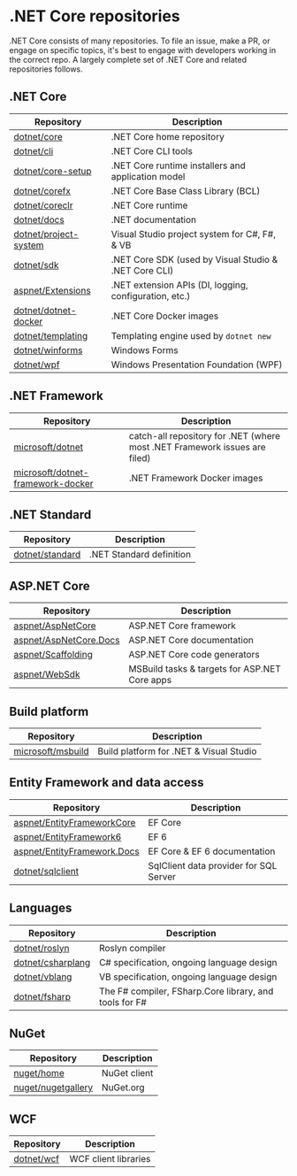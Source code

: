 # .NET Core repositories

.NET Core consists of many repositories. To file an issue, make a PR, or engage on specific topics, it's best to engage with developers working in the correct repo. A largely complete set of .NET Core and related repositories follows.

## .NET Core

|Repository                                                        |Description |
|------------------------------------------------------------------|------------|
|[dotnet/core](https://github.com/dotnet/core)                     |.NET Core home repository|
|[dotnet/cli](https://github.com/dotnet/cli)                       |.NET Core CLI tools|
|[dotnet/core-setup](https://github.com/dotnet/core-setup)         |.NET Core runtime installers and application model|
|[dotnet/corefx](https://github.com/dotnet/corefx)                 |.NET Core Base Class Library (BCL)|
|[dotnet/coreclr](https://github.com/dotnet/coreclr)               |.NET Core runtime|
|[dotnet/docs](https://github.com/dotnet/docs)                     |.NET documentation|
|[dotnet/project-system](https://github.com/dotnet/project-system) |Visual Studio project system for C#, F#, & VB|
|[dotnet/sdk](https://github.com/dotnet/sdk)                       |.NET Core SDK (used by Visual Studio & .NET Core CLI)|
|[aspnet/Extensions](https://github.com/aspnet/Extensions)         |.NET extension APIs (DI, logging, configuration, etc.)|
|[dotnet/dotnet-docker](https://github.com/dotnet/dotnet-docker)   |.NET Core Docker images|
|[dotnet/templating](https://github.com/dotnet/templating)         |Templating engine used by `dotnet new`|
|[dotnet/winforms](https://github.com/dotnet/winforms)             |Windows Forms|
|[dotnet/wpf](https://github.com/dotnet/wpf)                       |Windows Presentation Foundation (WPF)|

## .NET Framework

|Repository                                                        |Description |
|------------------------------------------------------------------|------------|
|[microsoft/dotnet](https://github.com/microsoft/dotnet) |catch-all repository for .NET (where most .NET Framework issues are filed)|
|[microsoft/dotnet-framework-docker](https://github.com/microsoft/dotnet-framework-docker) |.NET Framework Docker images|

## .NET Standard

|Repository                                            |Description             |
|------------------------------------------------------|------------------------|
|[dotnet/standard](https://github.com/dotnet/standard) |.NET Standard definition|

## ASP.NET Core

|Repository                                                         |Description                                  |
|-------------------------------------------------------------------|---------------------------------------------|
|[aspnet/AspNetCore](https://github.com/aspnet/AspNetCore)          |ASP.NET Core framework                       |
|[aspnet/AspNetCore.Docs](https://github.com/aspnet/AspNetCore.Docs)|ASP.NET Core documentation                   |
|[aspnet/Scaffolding](https://github.com/aspnet/scaffolding)        |ASP.NET Core code generators                 |
|[aspnet/WebSdk](https://github.com/aspnet/websdk)                  |MSBuild tasks & targets for ASP.NET Core apps|

## Build platform

|Repository                                               |Description                            |
|---------------------------------------------------------|---------------------------------------|
|[microsoft/msbuild](https://github.com/microsoft/msbuild)|Build platform for .NET & Visual Studio|

## Entity Framework and data access

|Repository                                                                 |Description                           |
|---------------------------------------------------------------------------|--------------------------------------|
|[aspnet/EntityFrameworkCore](https://github.com/aspnet/EntityFrameworkCore)|EF Core                               |
|[aspnet/EntityFramework6](https://github.com/aspnet/EntityFramework6)      |EF 6                                  |
|[aspnet/EntityFramework.Docs](https://github.com/aspnet/AspNetCore.Docs)   |EF Core & EF 6 documentation          |
|[dotnet/sqlclient](https://github.com/dotnet/sqlclient)                    |SqlClient data provider for SQL Server|

## Languages

|Repository                                               |Description     |
|---------------------------------------------------------|----------------|
|[dotnet/roslyn](https://github.com/dotnet/roslyn)        |Roslyn compiler |
|[dotnet/csharplang](https://github.com/dotnet/csharplang)|C# specification, ongoing language design|
|[dotnet/vblang](https://github.com/dotnet/vblang)        |VB specification, ongoing language design|
|[dotnet/fsharp](https://github.com/dotnet/fsharp)        |The F# compiler, FSharp.Core library, and tools for F#|

## NuGet

|Repository                                                  |Description |
|------------------------------------------------------------|------------|
|[nuget/home](https://github.com/nuget/home)                 |NuGet client|
|[nuget/nugetgallery](https://github.com/nuget/nugetgallery) |NuGet.org   |

## WCF

|Repository                                  |Description         |
|--------------------------------------------|--------------------|
|[dotnet/wcf](https://github.com/dotnet/wcf) |WCF client libraries|
